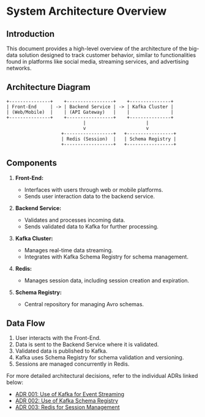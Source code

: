 # System Architecture Overview

## Introduction

This document provides a high-level overview of the architecture of the big-data solution designed to track customer behavior, similar to functionalities found in platforms like social media, streaming services, and advertising networks.

## Architecture Diagram

```mermaid
+---------------+    +-----------------+    +---------------+
| Front-End     | -> | Backend Service | -> | Kafka Cluster |
| (Web/Mobile)  |    | (API Gateway)   |    |               |
+---------------+    +-----------------+    +---------------+
                            |                      |
                            v                      v
                    +------------------+   +-----------------+
                    | Redis (Session)  |   | Schema Registry |
                    +------------------+   +-----------------+
```

## Components

1. **Front-End:**
   - Interfaces with users through web or mobile platforms.
   - Sends user interaction data to the backend service.

2. **Backend Service:**
   - Validates and processes incoming data.
   - Sends validated data to Kafka for further processing.

3. **Kafka Cluster:**
   - Manages real-time data streaming.
   - Integrates with Kafka Schema Registry for schema management.

4. **Redis:**
   - Manages session data, including session creation and expiration.

5. **Schema Registry:**
   - Central repository for managing Avro schemas.

## Data Flow

1. User interacts with the Front-End.
2. Data is sent to the Backend Service where it is validated.
3. Validated data is published to Kafka.
4. Kafka uses Schema Registry for schema validation and versioning.
5. Sessions are managed concurrently in Redis.

For more detailed architectural decisions, refer to the individual ADRs linked below:
- [ADR 001: Use of Kafka for Event Streaming](ADR_001.md)
- [ADR 002: Use of Kafka Schema Registry](ADR_002.md)
- [ADR 003: Redis for Session Management](ADR_003.md)
